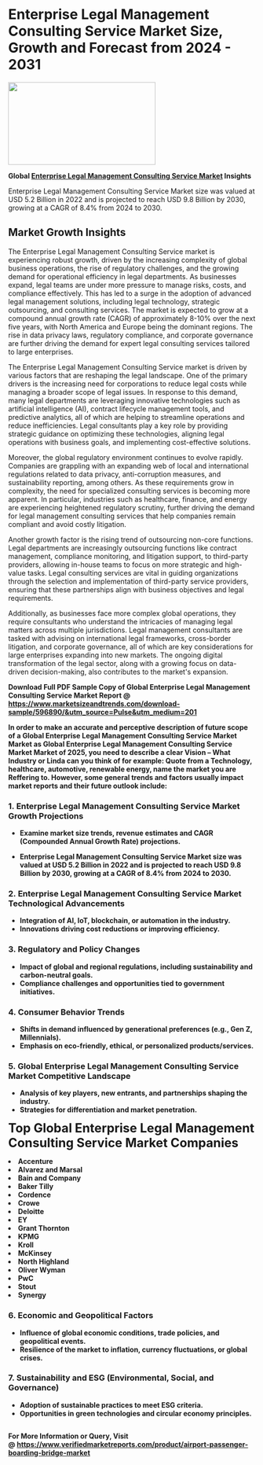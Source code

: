 <H1>Enterprise Legal Management Consulting Service Market Size, Growth and Forecast from 2024 - 2031</H1><img class="aligncenter size-medium wp-image-584254" src="https://thirdeyenews.in/wp-content/uploads/2024/09/Global-Market-Research-300x168.jpeg" alt="" width="300" height="168" /><p><strong>Global&nbsp;<a href="https://www.marketsizeandtrends.com/download-sample/596890/&amp;utm_source=Pulse&amp;utm_medium=201">Enterprise Legal Management Consulting Service Market</a> Insights</strong></p><p>Enterprise Legal Management Consulting Service Market size was valued at USD 5.2 Billion in 2022 and is projected to reach USD 9.8 Billion by 2030, growing at a CAGR of 8.4% from 2024 to 2030.</p><p><h2>Market Growth Insights</h2> <p>The Enterprise Legal Management Consulting Service market is experiencing robust growth, driven by the increasing complexity of global business operations, the rise of regulatory challenges, and the growing demand for operational efficiency in legal departments. As businesses expand, legal teams are under more pressure to manage risks, costs, and compliance effectively. This has led to a surge in the adoption of advanced legal management solutions, including legal technology, strategic outsourcing, and consulting services. The market is expected to grow at a compound annual growth rate (CAGR) of approximately 8-10% over the next five years, with North America and Europe being the dominant regions. The rise in data privacy laws, regulatory compliance, and corporate governance are further driving the demand for expert legal consulting services tailored to large enterprises.</p> <p><strong></strong></p> <p>The Enterprise Legal Management Consulting Service market is driven by various factors that are reshaping the legal landscape. One of the primary drivers is the increasing need for corporations to reduce legal costs while managing a broader scope of legal issues. In response to this demand, many legal departments are leveraging innovative technologies such as artificial intelligence (AI), contract lifecycle management tools, and predictive analytics, all of which are helping to streamline operations and reduce inefficiencies. Legal consultants play a key role by providing strategic guidance on optimizing these technologies, aligning legal operations with business goals, and implementing cost-effective solutions.</p> <p>Moreover, the global regulatory environment continues to evolve rapidly. Companies are grappling with an expanding web of local and international regulations related to data privacy, anti-corruption measures, and sustainability reporting, among others. As these requirements grow in complexity, the need for specialized consulting services is becoming more apparent. In particular, industries such as healthcare, finance, and energy are experiencing heightened regulatory scrutiny, further driving the demand for legal management consulting services that help companies remain compliant and avoid costly litigation.</p> <p>Another growth factor is the rising trend of outsourcing non-core functions. Legal departments are increasingly outsourcing functions like contract management, compliance monitoring, and litigation support, to third-party providers, allowing in-house teams to focus on more strategic and high-value tasks. Legal consulting services are vital in guiding organizations through the selection and implementation of third-party service providers, ensuring that these partnerships align with business objectives and legal requirements.</p> <p>Additionally, as businesses face more complex global operations, they require consultants who understand the intricacies of managing legal matters across multiple jurisdictions. Legal management consultants are tasked with advising on international legal frameworks, cross-border litigation, and corporate governance, all of which are key considerations for large enterprises expanding into new markets. The ongoing digital transformation of the legal sector, along with a growing focus on data-driven decision-making, also contributes to the market's expansion.</p> <p><strong></p><p><span class=""><strong>Download Full PDF Sample Copy of Global Enterprise Legal Management Consulting Service Market Report</strong> @ <a href="https://www.marketsizeandtrends.com/download-sample/596890/&amp;utm_source=Pulse&amp;utm_medium=201" target="_blank">https://www.marketsizeandtrends.com/download-sample/596890/&amp;utm_source=Pulse&amp;utm_medium=201</a></span></p><p>In order to make an accurate and perceptive description of future scope of a Global&nbsp;Enterprise Legal Management Consulting Service Market Market as Global&nbsp;Enterprise Legal Management Consulting Service Market Market of 2025, you need to describe a clear Vision &ndash; What Industry or Linda can you think of for example: Quote from a Technology, healthcare, automotive, renewable energy, name the market you are Reffering to. However, some general trends and factors usually impact market reports and their future outlook include:</p><h3>1.&nbsp;<strong>Enterprise Legal Management Consulting Service Market Growth Projections</strong></h3><ul><li>Examine market size trends, revenue estimates and CAGR (Compounded Annual Growth Rate) projections.</li><li><p>Enterprise Legal Management Consulting Service Market size was valued at USD 5.2 Billion in 2022 and is projected to reach USD 9.8 Billion by 2030, growing at a CAGR of 8.4% from 2024 to 2030.</p></li></ul><h3>2.&nbsp;<strong>Enterprise Legal Management Consulting Service Market Technological Advancements</strong></h3><ul><li>Integration of AI, IoT, blockchain, or automation in the industry.</li><li>Innovations driving cost reductions or improving efficiency.</li></ul><h3>3.&nbsp;<strong>Regulatory and Policy Changes</strong></h3><ul><li>Impact of global and regional regulations, including sustainability and carbon-neutral goals.</li><li>Compliance challenges and opportunities tied to government initiatives.</li></ul><h3>4.&nbsp;<strong>Consumer Behavior Trends</strong></h3><ul><li>Shifts in demand influenced by generational preferences (e.g., Gen Z, Millennials).</li><li>Emphasis on eco-friendly, ethical, or personalized products/services.</li></ul><h3>5.&nbsp;<strong>Global Enterprise Legal Management Consulting Service Market Competitive Landscape</strong></h3><ul><li>Analysis of key players, new entrants, and partnerships shaping the industry.</li><li>Strategies for differentiation and market penetration.</li></ul><p data-pm-slice="1 1 []"><span style="color: inherit; font-family: inherit; font-size: 25px;">Top Global Enterprise Legal Management Consulting Service Market Companies</span></p><div class="" data-test-id=""><p><li>Accenture</li><li> Alvarez and Marsal</li><li> Bain and Company</li><li> Baker Tilly</li><li> Cordence</li><li> Crowe</li><li> Deloitte</li><li> EY</li><li> Grant Thornton</li><li> KPMG</li><li> Kroll</li><li> McKinsey</li><li> North Highland</li><li> Oliver Wyman</li><li> PwC</li><li> Stout</li><li> Synergy</li></p></div><h3>6.&nbsp;<strong>Economic and Geopolitical Factors</strong></h3><ul><li>Influence of global economic conditions, trade policies, and geopolitical events.</li><li>Resilience of the market to inflation, currency fluctuations, or global crises.</li></ul><h3>7.&nbsp;<strong>Sustainability and ESG (Environmental, Social, and Governance)</strong></h3><ul><li>Adoption of sustainable practices to meet ESG criteria.</li><li>Opportunities in green technologies and circular economy principles.</li></ul><h2><strong style="font-size: 14px;">For More Information or Query, Visit @&nbsp;</strong><a style="background-color: #ffffff; font-size: 14px;" href="https://www.marketsizeandtrends.com/report/enterprise-legal-management-consulting-service-market/" target="_blank">https://www.verifiedmarketreports.com/product/airport-passenger-boarding-bridge-market</a></h2>

